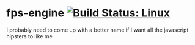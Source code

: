 # fps-engine [![Build Status: Linux](https://travis-ci.org/jonnydark/fps-engine.svg?branch=master)](https://travis-ci.org/jonnydark/fps-engine) 

I probably need to come up with a better name if I want all the javascript hipsters to like me

